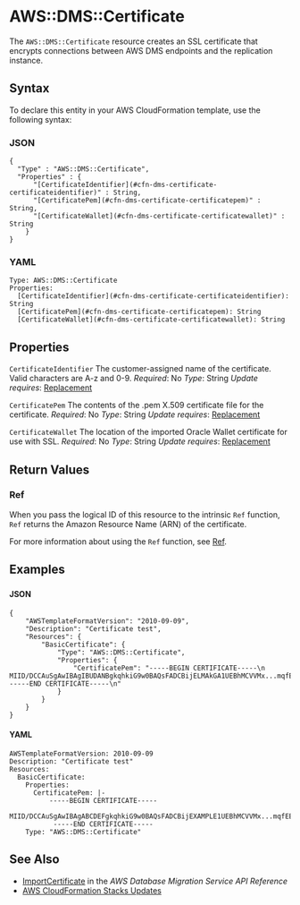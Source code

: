 # AWS::DMS::Certificate<a name="aws-resource-dms-certificate"></a>

The `AWS::DMS::Certificate` resource creates an SSL certificate that encrypts connections between AWS DMS endpoints and the replication instance\.

## Syntax<a name="aws-resource-dms-certificate-syntax"></a>

To declare this entity in your AWS CloudFormation template, use the following syntax:

### JSON<a name="aws-resource-dms-certificate-syntax.json"></a>

```
{
  "Type" : "AWS::DMS::Certificate",
  "Properties" : {
      "[CertificateIdentifier](#cfn-dms-certificate-certificateidentifier)" : String,
      "[CertificatePem](#cfn-dms-certificate-certificatepem)" : String,
      "[CertificateWallet](#cfn-dms-certificate-certificatewallet)" : String
    }
}
```

### YAML<a name="aws-resource-dms-certificate-syntax.yaml"></a>

```
Type: AWS::DMS::Certificate
Properties:
  [CertificateIdentifier](#cfn-dms-certificate-certificateidentifier): String
  [CertificatePem](#cfn-dms-certificate-certificatepem): String
  [CertificateWallet](#cfn-dms-certificate-certificatewallet): String
```

## Properties<a name="aws-resource-dms-certificate-properties"></a>

`CertificateIdentifier`  <a name="cfn-dms-certificate-certificateidentifier"></a>
The customer\-assigned name of the certificate\. Valid characters are A\-z and 0\-9\.
*Required*: No
*Type*: String
*Update requires*: [Replacement](https://docs.aws.amazon.com/AWSCloudFormation/latest/UserGuide/using-cfn-updating-stacks-update-behaviors.html#update-replacement)

`CertificatePem`  <a name="cfn-dms-certificate-certificatepem"></a>
The contents of the \.pem X\.509 certificate file for the certificate\.
*Required*: No
*Type*: String
*Update requires*: [Replacement](https://docs.aws.amazon.com/AWSCloudFormation/latest/UserGuide/using-cfn-updating-stacks-update-behaviors.html#update-replacement)

`CertificateWallet`  <a name="cfn-dms-certificate-certificatewallet"></a>
The location of the imported Oracle Wallet certificate for use with SSL\.
*Required*: No
*Type*: String
*Update requires*: [Replacement](https://docs.aws.amazon.com/AWSCloudFormation/latest/UserGuide/using-cfn-updating-stacks-update-behaviors.html#update-replacement)

## Return Values<a name="aws-resource-dms-certificate-return-values"></a>

### Ref<a name="aws-resource-dms-certificate-return-values-ref"></a>

 When you pass the logical ID of this resource to the intrinsic `Ref` function, `Ref` returns the Amazon Resource Name \(ARN\) of the certificate\.

For more information about using the `Ref` function, see [Ref](https://docs.aws.amazon.com/AWSCloudFormation/latest/UserGuide/intrinsic-function-reference-ref.html)\.

## Examples<a name="aws-resource-dms-certificate--examples"></a>

### <a name="aws-resource-dms-certificate--examples--"></a>

#### JSON<a name="aws-resource-dms-certificate--examples----json"></a>

```
{
    "AWSTemplateFormatVersion": "2010-09-09",
    "Description": "Certificate test",
    "Resources": {
        "BasicCertificate": {
            "Type": "AWS::DMS::Certificate",
            "Properties": {
                "CertificatePem": "-----BEGIN CERTIFICATE-----\n MIID/DCCAuSgAwIBAgIBUDANBgkqhkiG9w0BAQsFADCBijELMAkGA1UEBhMCVVMx...mqfEEuC7uUoPofXdBp2ObQ==\n -----END CERTIFICATE-----\n"
            }
        }
    }
}
```

#### YAML<a name="aws-resource-dms-certificate--examples----yaml"></a>

```
AWSTemplateFormatVersion: 2010-09-09
Description: "Certificate test"
Resources:
  BasicCertificate:
    Properties:
      CertificatePem: |-
          -----BEGIN CERTIFICATE-----
           MIID/DCCAuSgAwIBAgABCDEFgkqhkiG9w0BAQsFADCBijEXAMPLE1UEBhMCVVMx...mqfEEuC7uUoPofXdBp2ObQ==
           -----END CERTIFICATE-----
    Type: "AWS::DMS::Certificate"
```

## See Also<a name="aws-resource-dms-certificate--seealso"></a>
+  [ImportCertificate](https://docs.aws.amazon.com/dms/latest/APIReference/API_ImportCertificate.html) in the *AWS Database Migration Service API Reference*
+  [AWS CloudFormation Stacks Updates](https://docs.aws.amazon.com/AWSCloudFormation/latest/UserGuide/using-cfn-updating-stacks.html)
